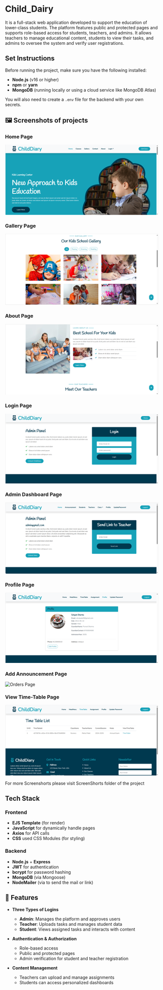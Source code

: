 # Child_Dairy

 It is a full-stack web application developed to support the education of lower-class students. The platform features public and protected pages and supports role-based access for students, teachers, and admins. It allows teachers to manage educational content, students to view their tasks, and admins to oversee the system and verify user registrations.
 
## Set Instructions

Before running the project, make sure you have the following installed:

- **Node.js** (v16 or higher)
- **npm** or **yarn**
- **MongoDB** (running locally or using a cloud service like MongoDB Atlas)

You will also need to create a `.env` file for the backend with your own secrets.

## 🖼️ Screenshots of projects

### Home Page  
![Login Page](screenshorts/homepage.png)

### Gallery Page  
![Login Page](screenshorts/galleryPage.png)

### About Page  
![Login Page](screenshorts/aboutPage.png)

### Login Page  
![Login Page](screenshorts/adminLoginPage.png)

### Admin Dashboard Page
![Dashboard](screenshorts/adminHomePage.png)

### Profile Page  
![Holdings Page](screenshorts/profileViewPage.png)

### Add Announcement Page  
![Orders Page](screenshorts/teacherAddAnnouncement.png)

### View Time-Table Page  
![Orders Page](screenshorts/viewTimeTablePage.png)

For more Screenshorts please visit ScreenShorts folder of the project

## Tech Stack

### Frontend 
- **EJS Template** (for render)
- **JavaScript** for dynamically handle pages
- **Axios** for API calls
- **CSS** used CSS Modules (for styling)

### Backend 
- **Node.js** + **Express**
- **JWT** for authentication
- **bcrypt** for password hashing
- **MongoDB** (via Mongoose)
- **NodeMailer** (via to send the mail or link)

## 📌 Features

- **Three Types of Logins**
  - **Admin**: Manages the platform and approves users
  - **Teacher**: Uploads tasks and manages student data
  - **Student**: Views assigned tasks and interacts with content

- **Authentication & Authorization**
  - Role-based access
  - Public and protected pages
  - Admin verification for student and teacher registration

- **Content Management**
  - Teachers can upload and manage assignments
  - Students can access personalized dashboards


